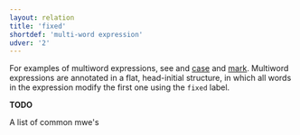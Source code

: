 ```yaml
---
layout: relation
title: 'fixed'
shortdef: 'multi-word expression'
udver: '2'
---
```


For examples of multiword expressions, see and [case]() and [mark]().
Multiword expressions are annotated in a flat, head-initial structure,
in which all words in the expression modify the first one using the
`fixed` label.

**TODO**

A list of common mwe's
<!-- Interlanguage links updated Čt lis 12 09:43:26 CET 2020 -->
